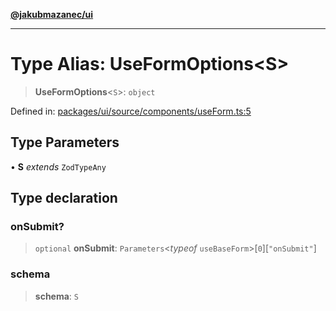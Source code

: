[**@jakubmazanec/ui**](../README.md)

---

# Type Alias: UseFormOptions\<S\>

> **UseFormOptions**\<`S`\>: `object`

Defined in:
[packages/ui/source/components/useForm.ts:5](https://github.com/jakubmazanec/tools/blob/adfe44f908094c1d1cdf19837842b33066bbd9d7/packages/ui/source/components/useForm.ts#L5)

## Type Parameters

• **S** _extends_ `ZodTypeAny`

## Type declaration

### onSubmit?

> `optional` **onSubmit**: `Parameters`\<_typeof_ `useBaseForm`\>\[`0`\]\[`"onSubmit"`\]

### schema

> **schema**: `S`
